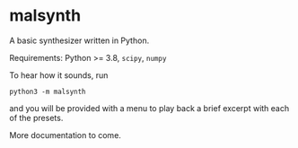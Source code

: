 # malsynth

A basic synthesizer written in Python.

Requirements: Python >= 3.8, `scipy`, `numpy`

To hear how it sounds, run

`python3 -m malsynth`

and you will be provided with a menu to play back a brief excerpt with each of
the presets.

More documentation to come.
